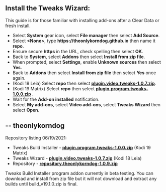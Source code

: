 ## Install the Tweaks Wizard:

This guide is for those familiar with installing add-ons after a Clear Data or fresh install. 

<p align="left">
  <ul>
    <li>Select <strong>System</strong> gear icon, select <strong>File manager</strong> then select <strong>Add Source</strong>.</li>
    <li>Select <strong>&lt;None&gt;</strong>, type <strong>https://theonlykorndog.github.io</strong> then name it <strong>repo</strong>.</li>
    <li>Ensure secure <strong>https</strong> in the URL, check spelling then select <strong>OK</strong>.</li>
    <li>Back to <strong>System</strong>, select <strong>Addons</strong> then select <strong>Install from zip file</strong>.</li>
    <li>When prompted, select <strong>Settings</strong>, enable <strong>Unknown sources</strong> then select <strong>Yes</strong>.</li>
    <li>Back to <strong>Addons</strong> then select <strong>Install from zip file</strong> then select <strong>Yes</strong> once again.</li>
    <li>(Kodi 18 Leia)  Select <strong>repo</strong> then select <strong><a href="plugin.video.tweaks-1.0.7.zip">plugin.video.tweaks-1.0.7.zip</a></strong>.</li>
    <li>(Kodi 19 Matrix)  Select <strong>repo</strong> then select <strong><a href="plugin.program.tweaks-1.0.0.zip">plugin.program.tweaks-1.0.0.zip</a></strong> .</li>
    <li>Wait for the <strong>Add-on installed</strong> notification.</li>
    <li>Select <strong>My add-ons</strong>, select <strong>Video add-ons</strong>, select <strong>Tweaks Wizard</strong> then select <strong>Open</strong>.</li>
  </ul>
</p>

## -- theonlykorndog

Repository listing 06/19/2021:
<p align="left">
  <ul>
    <li>Tweaks Build Installer - <strong><a href="plugin.program.tweaks-1.0.0.zip">plugin.program.tweaks-1.0.0.zip</a></strong> (Kodi 19 Matrix)</li>
    <li>Tweaks Wizard - <strong><a href="plugin.video.tweaks-1.0.7.zip">plugin.video.tweaks-1.0.7.zip</a></strong> (Kodi 18 Leia)</li>
    <li>Repository - <strong><a href="repository.theonlykorndog-1.0.9.zip">repository.theonlykorndog-1.0.9.zip</a></strong></li>
  </ul>
</p>

Tweaks Build Installer program addon currently in beta testing. You can download and install from zip file but it will not download and extract any builds until build_v19.1.0.zip is final.

